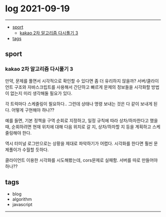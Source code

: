 # log 2021-09-19

--------------------------

- [sport](#sport)
  - [kakao 2차 알고리즘 다시풀기 3](#kakao-2차-알고리즘-다시풀기-3)
- [tags](#tags)


## sport

### kakao 2차 알고리즘 다시풀기 3

만약, 문제를 풀면서 시각적으로 확인할 수 있다면 좀 더 유리하지 않을까?
서버/클라이언트 구조와 자바스크립트를 사용해서 간단하고 빠르게 문제의 정보들을 시각화할 방법이 없는지 미리 생각해둘 필요가 있다.


각 트럭마다 스케줄링이 필요하다.. 그런데 상태나 명령 보내는 것은 다 같이 보내게 된다.
어떻게 구현해야 하나??

예를 들면, 기본 정책을 구역 순회로 지정하고, 일정 규칙에 따라 상차/하차한다고 했을 때, 순회하려면 현재 위치에 대해 다음 위치로 갈 지, 상차/하차할 지 등을 계획하고 스케줄링해야 한다.

역시 터미널 로그만으로는 상황을 제대로 파악하기가 어렵다. 시각화를 한다면 훨씬 문제풀이가 수월할 듯하다.

클라이언트 이용한 시각화를 시도해봤는데, cors문제로 실패함. 서버를 따로 만들어야 하나??


## tags
- blog
- algorithm
- javascript

--------------------------

